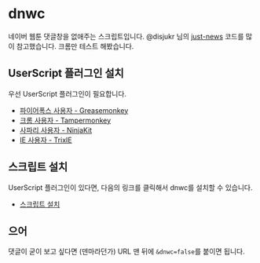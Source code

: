 # dnwc

네이버 웹툰 댓글창을 없애주는 스크립트입니다.
@disjukr 님의 [just-news](https://github.com/disjukr/just-news/) 코드를 많이 참고했습니다.
크롬만 테스트 해봤습니다.

## UserScript 플러그인 설치

우선 UserScript 플러그인이 필요합니다.

* [파이어폭스 사용자 - Greasemonkey](https://addons.mozilla.org/ko/firefox/addon/greasemonkey/)
* [크롬 사용자 - Tampermonkey](https://chrome.google.com/webstore/detail/tampermonkey/dhdgffkkebhmkfjojejmpbldmpobfkfo)
* [사파리 사용자 - NinjaKit](https://github.com/os0x/NinjaKit)
* [IE 사용자 - TrixIE](http://sourceforge.net/projects/trixiewpf45/)

## 스크립트 설치

UserScript 플러그인이 있다면, 다음의 링크를 클릭해서 dnwc를 설치할 수 있습니다.

* [스크립트 설치](https://rawgit.com/theeluwin/dnwc/master/dnwc.user.js)

## 으어

댓글이 굳이 보고 싶다면 (덴마라던가) URL 맨 뒤에 `&dnwc=false`를 붙이면 됩니다.
